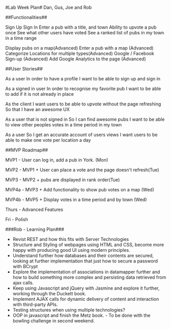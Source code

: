#Lab Week Plan#
Dan, Gus, Joe and Rob


##Functionalities##

Sign Up
Sign In
Enter a pub with a title, and town
Ability to upvote a pub once
See what other users have voted
See a ranked list of pubs in my town in a time range

Display pubs on a map(Advanced)
Enter a pub with a map (Advanced)
Categorize Locations for multiple types(Advanced)
Google / Facebook Sign-up (Advanced)
Add Google Analytics to the page (Advanced)

##User Stories##

As a user
In order to have a profile
I want to be able to sign up and sign in

As a signed in user
In order to recognise my favorite pub
I want to be able to add if it is not already in place

As the client
I want users to be able to upvote without the page refreshing
So that I have an awesome UX

As a user that is not signed in
So I can find awesome pubs
I want to be able to view other peoples votes in a time period in my town

As a user
So I get an accurate account of users views
I want users to be able to make one vote per location a day


##MVP Roadmap##

MVP1 - User can log in, add a pub in York. (Mon)

MVP2 - MVP1 + User can place a vote and the page doesn't refresh(Tue)

MVP3 - MVP2 + pubs are displayed in rank order(Tue)

MVP4a - MVP3 + Add functionality to show pub votes on a map (Wed)

MVP4b - MVP5 + Display votes in a time period and by town (Wed)

Thurs - Advanced Features

Fri - Polish

###Rob - Learning Plan###

- Revist REST and how this fits with Server Technologies
- Structure and Styling of webpages using HTML and CSS, become more happy with producing good UI using modern principles.
- Understand further how databases and their contents are secured, looking at further implementation that just how to secure a password with BCrypt
- Explore the implementation of associations in datamapper further and how to build something more complex and persisting data retrieved from ajax calls.
- Keep using Javascript and jQuery with Jasmine and explore it further, working through the Duckett book.
- Implement AJAX calls for dynamic delivery of content and interaction with third-party APIs.
- Testing structures when using multiple technologies?
- OOP in javascript and finish the Metz book. - To be done with the bowling challenge in second weekend.
